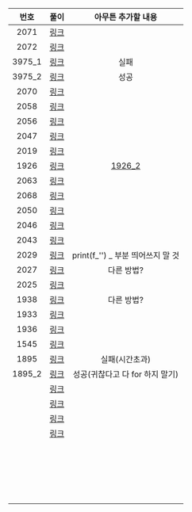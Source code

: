 |  번호  |        풀이         |        아무튼 추가할 내용         |
| :----: | :-----------------: | :-------------------------------: |
|  2071  |  [링크](./2071.py)  |                                   |
|  2072  |  [링크](./2072.py)  |                                   |
| 3975_1 | [링크](./3975_1.py) |               실패                |
| 3975_2 | [링크](./3975_2.py) |               성공                |
|  2070  |  [링크](./2070.py)  |                                   |
|  2058  |  [링크](./2058.py)  |                                   |
|  2056  |  [링크](./2056.py)  |                                   |
|  2047  |  [링크](./2047.py)  |                                   |
|  2019  |  [링크](./2019.py)  |                                   |
|  1926  |  [링크](./1926.py)  |       [1926_2](./1926_2.py)       |
|  2063  |  [링크](./2063.py)  |                                   |
|  2068  |  [링크](./2068.py)  |                                   |
|  2050  |  [링크](./2050.py)  |                                   |
|  2046  |  [링크](./2046.py)  |                                   |
|  2043  |  [링크](./2043.py)  |                                   |
|  2029  |  [링크](./2029.py)  | print(f_'') _ 부분 띄어쓰지 말 것 |
|  2027  |  [링크](./2027.py)  |            다른 방법?             |
|  2025  |  [링크](./2025.py)  |                                   |
|  1938  |  [링크](./1938.py)  |            다른 방법?             |
|  1933  |  [링크](./1933.py)  |                                   |
|  1936  |  [링크](./1936.py)  |                                   |
|  1545  |  [링크](./1545.py)  |                                   |
|  1895  |  [링크](./1895.py)  |          실패(시간초과)           |
| 1895_2 | [링크](./1895_2.py) |  성공(귀찮다고 다 for 하지 말기)  |
|        |    [링크](./.py)    |                                   |
|        |    [링크](./.py)    |                                   |
|        |    [링크](./.py)    |                                   |
|        |    [링크](./.py)    |                                   |
|        |                     |                                   |
|        |                     |                                   |
|        |                     |                                   |
|        |                     |                                   |
|        |                     |                                   |
|        |                     |                                   |
|        |                     |                                   |
|        |                     |                                   |
|        |                     |                                   |
|        |                     |                                   |
|        |                     |                                   |
|        |                     |                                   |
|        |                     |                                   |
|        |                     |                                   |
|        |                     |                                   |
|        |                     |                                   |
|        |                     |                                   |
|        |                     |                                   |
|        |                     |                                   |
|        |                     |                                   |
|        |                     |                                   |

